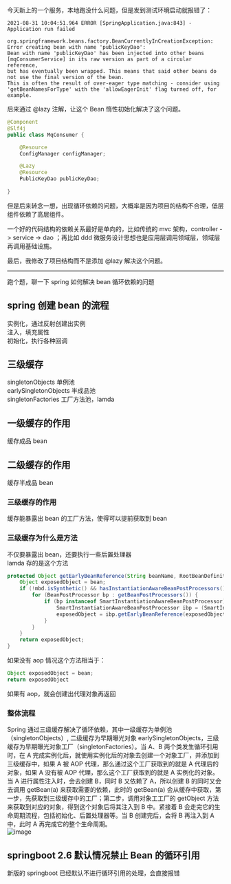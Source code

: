 今天新上的一个服务，本地跑没什么问题，但是发到测试环境启动就报错了：

```log
2021-08-31 10:04:51.964 ERROR [SpringApplication.java:843] - Application run failed

org.springframework.beans.factory.BeanCurrentlyInCreationException: 
Error creating bean with name 'publicKeyDao': 
Bean with name 'publicKeyDao' has been injected into other beans [mqConsumerService] in its raw version as part of a circular reference, 
but has eventually been wrapped. This means that said other beans do not use the final version of the bean. 
This is often the result of over-eager type matching - consider using 'getBeanNamesForType' with the 'allowEagerInit' flag turned off, for example.
```

后来通过 @lazy 注解，让这个 Bean 惰性初始化解决了这个问题。

```java
@Component
@Slf4j
public class MqConsumer {

    @Resource
    ConfigManager configManager;

    @Lazy
    @Resource
    PublicKeyDao publicKeyDao;
    
}
```

但是后来转念一想，出现循环依赖的问题，大概率是因为项目的结构不合理，低层组件依赖了高层组件。

一个好的代码结构的依赖关系最好是单向的，比如传统的 mvc 架构，controller -> service -> dao ；再比如 ddd 微服务设计思想也是应用层调用领域层，领域层再调用基础设施。

最后，我修改了项目结构而不是添加 @lazy 解决这个问题。  

***

跑个题，聊一下 spring 如何解决 bean 循环依赖的问题   

## spring 创建 bean 的流程
实例化，通过反射创建出实例  
注入，填充属性  
初始化，执行各种回调  
## 三级缓存
singletonObjects 单例池  
earlySingletonObjects 半成品池  
singletonFactories 工厂方法池，lamda
## 一级缓存的作用
缓存成品 bean
## 二级缓存的作用
缓存半成品 bean
### 三级缓存的作用
缓存能暴露出 bean 的工厂方法，使得可以提前获取到 bean
### 三级缓存为什么是方法
不仅要暴露出 bean，还要执行一些后置处理器   
lamda 存的是这个方法   
```java
protected Object getEarlyBeanReference(String beanName, RootBeanDefinition mbd, Object bean) {
    Object exposedObject = bean;
    if (!mbd.isSynthetic() && hasInstantiationAwareBeanPostProcessors()) {
        for (BeanPostProcessor bp : getBeanPostProcessors()) {
            if (bp instanceof SmartInstantiationAwareBeanPostProcessor) {
                SmartInstantiationAwareBeanPostProcessor ibp = (SmartInstantiationAwareBeanPostProcessor) bp;
                exposedObject = ibp.getEarlyBeanReference(exposedObject, beanName);
            }
        }
    }
    return exposedObject;
}
```
如果没有 aop 情况这个方法相当于：   
```java
Object exposedObject = bean; 
return exposedObject
```
如果有 aop，就会创建出代理对象再返回   

### 整体流程
Spring 通过三级缓存解决了循环依赖，其中一级缓存为单例池（singletonObjects）, 二级缓存为早期曝光对象 earlySingletonObjects，三级缓存为早期曝光对象工厂（singletonFactories）。当 A、B 两个类发生循环引用时，在 A 完成实例化后，就使用实例化后的对象去创建一个对象工厂，并添加到三级缓存中，如果 A 被 AOP 代理，那么通过这个工厂获取到的就是 A 代理后的对象，如果 A 没有被 AOP 代理，那么这个工厂获取到的就是 A 实例化的对象。当 A 进行属性注入时，会去创建 B，同时 B 又依赖了 A，所以创建 B 的同时又会去调用 getBean(a) 来获取需要的依赖，此时的 getBean(a) 会从缓存中获取，第一步，先获取到三级缓存中的工厂；第二步，调用对象工工厂的 getObject 方法来获取到对应的对象，得到这个对象后将其注入到 B 中。紧接着 B 会走完它的生命周期流程，包括初始化、后置处理器等。当 B 创建完后，会将 B 再注入到 A 中，此时 A 再完成它的整个生命周期。   
![image](https://user-images.githubusercontent.com/43411944/139638865-d9e95af5-fd5f-4106-9468-df69f8e35b54.png)

## springboot 2.6 默认情况禁止 Bean 的循环引用
新版的 springboot 已经默认不进行循环引用的处理，会直接报错